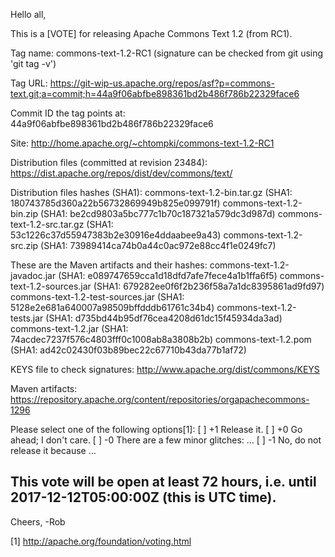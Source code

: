 Hello all,

This is a [VOTE] for releasing Apache Commons Text 1.2 (from RC1).

Tag name:
   commons-text-1.2-RC1 (signature can be checked from git using 'git tag -v')

Tag URL:
   https://git-wip-us.apache.org/repos/asf?p=commons-text.git;a=commit;h=44a9f06abfbe898361bd2b486f786b22329face6

Commit ID the tag points at:
   44a9f06abfbe898361bd2b486f786b22329face6

Site:
   http://home.apache.org/~chtompki/commons-text-1.2-RC1

Distribution files (committed at revision 23484):
   https://dist.apache.org/repos/dist/dev/commons/text/

Distribution files hashes (SHA1):
   commons-text-1.2-bin.tar.gz
   (SHA1: 180743785d360a22b56732869949b825e099791f)
   commons-text-1.2-bin.zip
   (SHA1: be2cd9803a5bc777c1b70c187321a579dc3d987d)
   commons-text-1.2-src.tar.gz
   (SHA1: 53c1226c37d55947383b2e30916e4ddaabee9a43)
   commons-text-1.2-src.zip
   (SHA1: 73989414ca74b0a44c0ac972e88cc4f1e0249fc7)

These are the Maven artifacts and their hashes:
   commons-text-1.2-javadoc.jar
   (SHA1: e089747659cca1d18dfd7afe7fece4a1b1ffa6f5)
   commons-text-1.2-sources.jar
   (SHA1: 679282ee0f6f2b236f58a7a1dc8395861ad9fd97)
   commons-text-1.2-test-sources.jar
   (SHA1: 5128e2e681a640007a98509bffdddb61761c34b4)
   commons-text-1.2-tests.jar
   (SHA1: d735bd44b95df76cea4208d61dc15f45934da3ad)
   commons-text-1.2.jar
   (SHA1: 74acdec7237f576c4803fff0c1008ab8a3808b2b)
   commons-text-1.2.pom
   (SHA1: ad42c02430f03b89bec22c67710b43da77b1af72)

KEYS file to check signatures:
   http://www.apache.org/dist/commons/KEYS

Maven artifacts:
   https://repository.apache.org/content/repositories/orgapachecommons-1296

Please select one of the following options[1]:
  [ ] +1 Release it.
  [ ] +0 Go ahead; I don't care.
  [ ] -0 There are a few minor glitches: ...
  [ ] -1 No, do not release it because ...

This vote will be open at least 72 hours, i.e. until
2017-12-12T05:00:00Z
(this is UTC time).
--------

Cheers,
-Rob

[1] http://apache.org/foundation/voting.html
